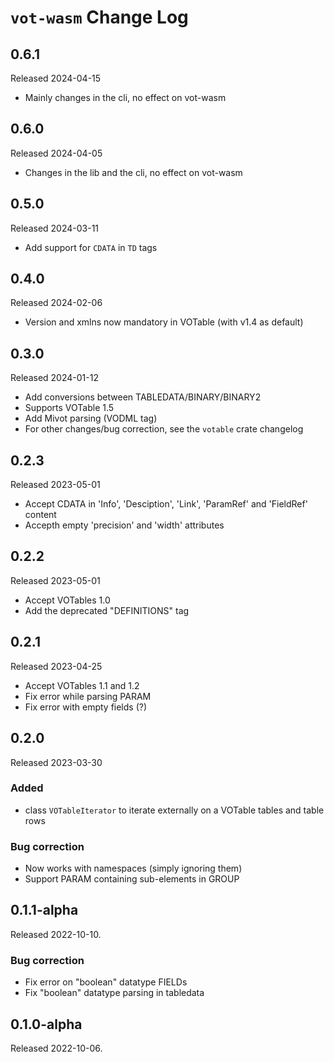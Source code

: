 # `vot-wasm` Change Log

## 0.6.1

Released 2024-04-15

* Mainly changes in the cli, no effect on vot-wasm


## 0.6.0

Released 2024-04-05

* Changes in the lib and the cli, no effect on vot-wasm


## 0.5.0

Released 2024-03-11

* Add support for `CDATA` in `TD` tags


## 0.4.0

Released 2024-02-06

* Version and xmlns now mandatory in VOTable (with v1.4 as default)


## 0.3.0

Released 2024-01-12

* Add conversions between TABLEDATA/BINARY/BINARY2
* Supports VOTable 1.5
* Add Mivot parsing (VODML tag)
* For other changes/bug correction, see the `votable` crate changelog


## 0.2.3

Released 2023-05-01

* Accept CDATA in 'Info', 'Desciption', 'Link', 'ParamRef' and 'FieldRef' content
* Accepth empty 'precision' and 'width' attributes

## 0.2.2

Released 2023-05-01

* Accept VOTables 1.0
* Add the deprecated "DEFINITIONS" tag


## 0.2.1

Released 2023-04-25

* Accept VOTables 1.1 and 1.2
* Fix error while parsing PARAM
* Fix error with empty fields (?)


## 0.2.0

Released 2023-03-30

### Added

* class `VOTableIterator` to iterate externally on a VOTable
  tables and table rows

### Bug correction

* Now works with namespaces (simply ignoring them)
* Support PARAM containing sub-elements in GROUP


## 0.1.1-alpha

Released 2022-10-10.

### Bug correction

* Fix error on "boolean" datatype FIELDs
* Fix "boolean" datatype parsing in tabledata


## 0.1.0-alpha

Released 2022-10-06.

